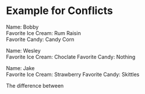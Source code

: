 # Example for Conflicts

Name: Bobby  
Favorite Ice Cream: Rum Raisin  
Favorite Candy: Candy Corn 

Name: Wesley  
Favorite Ice Cream: Choclate 
Favorite Candy: Nothing

Name: Jake  
Favorite Ice Cream: Strawberry
Favorite Candy: Skittles

The difference between
